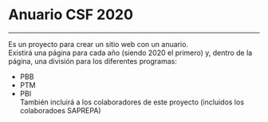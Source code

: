# Anuario CSF 2020
---
Es un proyecto para crear un sitio web con un anuario.  
Existirá una página para cada año (siendo 2020 el primero) y, dentro de la página, una división para los diferentes programas:
* PBB
* PTM
* PBI  
También incluirá a los colaboradores de este proyecto (incluidos los colaboradoes SAPREPA)
